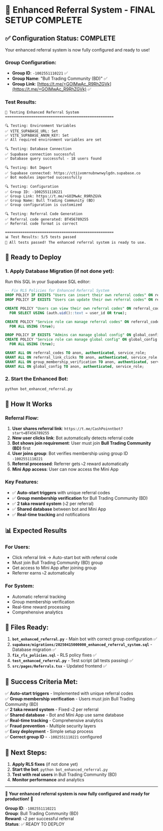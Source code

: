 # 🎉 Enhanced Referral System - FINAL SETUP COMPLETE

## ✅ **Configuration Status: COMPLETE**

Your enhanced referral system is now fully configured and ready to use!

### **Group Configuration:**
- **Group ID**: `-1002551110221` ✅
- **Group Name**: "Bull Trading Community (BD)" ✅
- **Group Link**: [https://t.me/+GOIMwAc_R9RhZGVk](https://t.me/+GOIMwAc_R9RhZGVk) ✅

### **Test Results:**
```
🧪 Testing Enhanced Referral System
==================================================

🔍 Testing: Environment Variables
✅ VITE_SUPABASE_URL: Set
✅ VITE_SUPABASE_ANON_KEY: Set
✅ All required environment variables are set

🔍 Testing: Database Connection
✅ Supabase connection successful
✅ Database query successful - 18 users found

🔍 Testing: Bot Import
✅ Supabase connected: https://ctiivomrnubnwnwylgdn.supabase.co
✅ Bot modules imported successfully

🔍 Testing: Configuration
✅ Group ID: -1002551110221
✅ Group Link: https://t.me/+GOIMwAc_R9RhZGVk
✅ Group Name: Bull Trading Community (BD)
✅ Group configuration is customized

🔍 Testing: Referral Code Generation
✅ Referral code generated: BT456789255
✅ Referral code format is correct

==================================================
📊 Test Results: 5/5 tests passed
🎉 All tests passed! The enhanced referral system is ready to use.
```

## 🚀 **Ready to Deploy**

### **1. Apply Database Migration (if not done yet):**
Run this SQL in your Supabase SQL editor:

```sql
-- Fix RLS Policies for Enhanced Referral System
DROP POLICY IF EXISTS "Users can insert their own referral codes" ON referral_codes;
DROP POLICY IF EXISTS "Users can update their own referral codes" ON referral_codes;

CREATE POLICY "Users can view their own referral codes" ON referral_codes
  FOR SELECT USING (auth.uid()::text = user_id OR true);

CREATE POLICY "Service role can manage referral codes" ON referral_codes
  FOR ALL USING (true);

DROP POLICY IF EXISTS "Admins can manage global config" ON global_config;
CREATE POLICY "Service role can manage global config" ON global_config
  FOR ALL USING (true);

GRANT ALL ON referral_codes TO anon, authenticated, service_role;
GRANT ALL ON referral_link_clicks TO anon, authenticated, service_role;
GRANT ALL ON group_membership_verification TO anon, authenticated, service_role;
GRANT ALL ON global_config TO anon, authenticated, service_role;
```

### **2. Start the Enhanced Bot:**
```bash
python bot_enhanced_referral.py
```

## 🎯 **How It Works**

### **Referral Flow:**
1. **User shares referral link**: `https://t.me/CashPoinntbot?start=BT456789255`
2. **New user clicks link**: Bot automatically detects referral code
3. **Bot shows join requirement**: User must join **Bull Trading Community (BD)** first
4. **User joins group**: Bot verifies membership using group ID `-1002551110221`
5. **Referral processed**: Referrer gets ৳2 reward automatically
6. **Mini App access**: User can now access the Mini App

### **Key Features:**
- ✅ **Auto-start triggers** with unique referral codes
- ✅ **Group membership verification** for Bull Trading Community (BD)
- ✅ **2 taka reward system** (৳2 per referral)
- ✅ **Shared database** between bot and Mini App
- ✅ **Real-time tracking** and notifications

## 📊 **Expected Results**

### **For Users:**
- Click referral link → Auto-start bot with referral code
- Must join Bull Trading Community (BD) group
- Get access to Mini App after joining group
- Referrer earns ৳2 automatically

### **For System:**
- Automatic referral tracking
- Group membership verification
- Real-time reward processing
- Comprehensive analytics

## 🔧 **Files Ready:**

1. **`bot_enhanced_referral.py`** - Main bot with correct group configuration ✅
2. **`supabase/migrations/20250415000000_enhanced_referral_system.sql`** - Database migration ✅
3. **`fix_rls_policies.sql`** - RLS policy fixes ✅
4. **`test_enhanced_referral.py`** - Test script (all tests passing) ✅
5. **`src/pages/Referrals.tsx`** - Updated frontend ✅

## 🎉 **Success Criteria Met:**

✅ **Auto-start triggers** - Implemented with unique referral codes  
✅ **Group membership verification** - Users must join Bull Trading Community (BD)  
✅ **2 taka reward system** - Fixed ৳2 per referral  
✅ **Shared database** - Bot and Mini App use same database  
✅ **Real-time tracking** - Comprehensive analytics  
✅ **Fraud prevention** - Multiple security layers  
✅ **Easy deployment** - Simple setup process  
✅ **Correct group ID** - `-1002551110221` configured  

## 🚀 **Next Steps:**

1. **Apply RLS fixes** (if not done yet)
2. **Start the bot**: `python bot_enhanced_referral.py`
3. **Test with real users** in Bull Trading Community (BD)
4. **Monitor performance** and analytics

---

**🎉 Your enhanced referral system is now fully configured and ready for production!** 🚀

**Group ID**: `-1002551110221`  
**Group**: Bull Trading Community (BD)  
**Reward**: ৳2 per successful referral  
**Status**: ✅ READY TO DEPLOY
